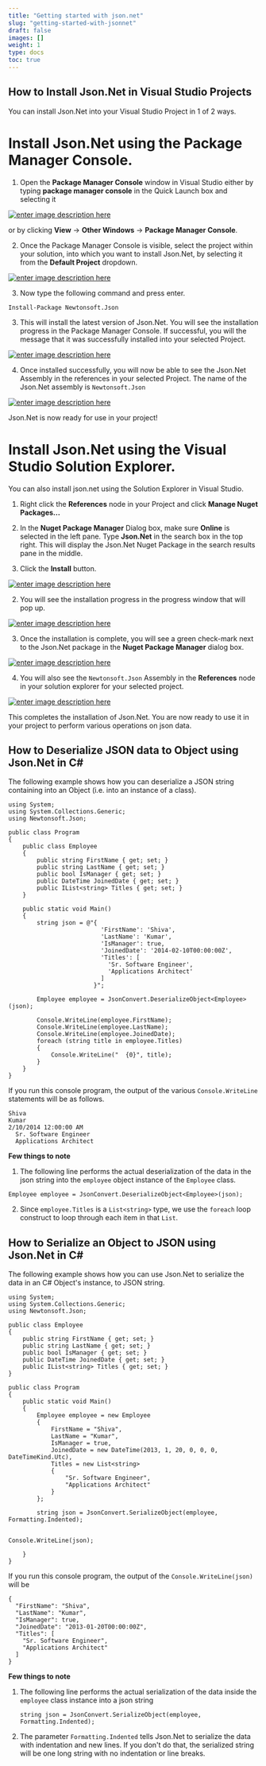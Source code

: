 ```yaml
---
title: "Getting started with json.net"
slug: "getting-started-with-jsonnet"
draft: false
images: []
weight: 1
type: docs
toc: true
---
```


## How to Install Json.Net in Visual Studio Projects
You can install Json.Net into your Visual Studio Project in 1 of 2 ways.

# Install Json.Net using the Package Manager Console. #

 1. Open the **Package Manager Console** window in Visual Studio either by typing **package manager console** in the Quick Launch box and selecting it

[![enter image description here][2]][2]

or by clicking **View** -> **Other Windows** -> **Package Manager Console**.

2. Once the Package Manager Console is visible, select the project within your solution, into which you want to install Json.Net, by selecting it from the **Default Project** dropdown.

[![enter image description here][3]][3]

3. Now type the following command and press enter.

`Install-Package Newtonsoft.Json`

3. This will install the latest version of Json.Net. You will see the installation progress in the Package Manager Console. If successful, you will the message that it was successfully installed into your selected Project.

[![enter image description here][4]][4]

4. Once installed successfully, you will now be able to see the Json.Net Assembly in the references in your selected Project. The name of the Json.Net assembly is `Newtonsoft.Json`

[![enter image description here][5]][5]

Json.Net is now ready for use in your project!

# Install Json.Net using the Visual Studio Solution Explorer. #

You can also install json.net using the Solution Explorer in Visual Studio. 

1. Right click the **References** node in your Project and click **Manage Nuget Packages...**

2. In the **Nuget Package Manager** Dialog box, make sure **Online** is selected in the left pane. Type **Json.Net** in the search box in the top right. This will display the  Json.Net Nuget Package in the search results pane in the middle. 

3. Click the **Install** button.

[![enter image description here][6]][6]

2. You will see the installation progress in the progress window that will pop up.

[![enter image description here][7]][7]

3. Once the installation is complete, you will see a green check-mark next to the Json.Net package in the **Nuget Package Manager** dialog box.

[![enter image description here][8]][8]

4. You will also see the `Newtonsoft.Json` Assembly in the **References** node in your solution explorer for your selected project.

[![enter image description here][9]][9]

This completes the installation of Json.Net. You are now ready to use it in your project to perform various operations on json data.

  [1]: http://www.newtonsoft.com/json
  [2]: http://i.stack.imgur.com/F5Mz0.png
  [3]: http://i.stack.imgur.com/13Dg6.png
  [4]: http://i.stack.imgur.com/FHwQ5.png
  [5]: http://i.stack.imgur.com/Y6EqM.png
  [6]: http://i.stack.imgur.com/IocDI.png
  [7]: http://i.stack.imgur.com/UZyip.png
  [8]: http://i.stack.imgur.com/2dCla.png
  [9]: http://i.stack.imgur.com/WB3K5.png

## How to Deserialize JSON data to Object using Json.Net in C#
The following example shows how you can deserialize a JSON string containing into an Object (i.e. into an instance of a class).

    using System;
    using System.Collections.Generic;
    using Newtonsoft.Json;
                        
    public class Program
    {
        public class Employee
        {
            public string FirstName { get; set; }
            public string LastName { get; set; }
            public bool IsManager { get; set; }
            public DateTime JoinedDate { get; set; }
            public IList<string> Titles { get; set; }
        }
        
        public static void Main()
        {
            string json = @"{
                              'FirstName': 'Shiva',
                              'LastName': 'Kumar',
                              'IsManager': true,
                              'JoinedDate': '2014-02-10T00:00:00Z',
                              'Titles': [
                                'Sr. Software Engineer',
                                'Applications Architect'
                              ]
                            }";
            
            Employee employee = JsonConvert.DeserializeObject<Employee>(json);

            Console.WriteLine(employee.FirstName);
            Console.WriteLine(employee.LastName);
            Console.WriteLine(employee.JoinedDate);
            foreach (string title in employee.Titles)
            {
                Console.WriteLine("  {0}", title);    
            }
        }
    }

If you run this console program, the output of the various `Console.WriteLine` statements will be as follows.

    Shiva
    Kumar
    2/10/2014 12:00:00 AM
      Sr. Software Engineer
      Applications Architect

**Few things to note**

1. The following line performs the actual deserialization of the data in the json string into the `employee` object instance of the `Employee` class.

`Employee employee = JsonConvert.DeserializeObject<Employee>(json);`

2. Since `employee.Titles` is a `List<string>` type, we use the `foreach` loop construct to loop through each item in that `List`.

## How to Serialize an Object to JSON using Json.Net in C#
The following example shows how you can use Json.Net to serialize the data in an C# Object's instance, to JSON string.

    using System;
    using System.Collections.Generic;
    using Newtonsoft.Json;
    
    public class Employee
    {
        public string FirstName { get; set; }
        public string LastName { get; set; }
        public bool IsManager { get; set; }
        public DateTime JoinedDate { get; set; }
        public IList<string> Titles { get; set; }
    }
                        
    public class Program
    {
        public static void Main()
        {
            Employee employee = new Employee
            {
                FirstName = "Shiva",
                LastName = "Kumar",            
                IsManager = true,
                JoinedDate = new DateTime(2013, 1, 20, 0, 0, 0, DateTimeKind.Utc),
                Titles = new List<string>
                {
                    "Sr. Software Engineer",
                    "Applications Architect"
                }
            };
    
            string json = JsonConvert.SerializeObject(employee, Formatting.Indented);
    
    
    Console.WriteLine(json);
            
        }
    }

If you run this console program, the output of the `Console.WriteLine(json)` will be

    {
      "FirstName": "Shiva",
      "LastName": "Kumar",
      "IsManager": true,
      "JoinedDate": "2013-01-20T00:00:00Z",
      "Titles": [
        "Sr. Software Engineer",
        "Applications Architect"
      ]
    }

**Few things to note**
1. The following line performs the actual serialization of the data inside the `employee` class instance into a json string

    `string json = JsonConvert.SerializeObject(employee, Formatting.Indented);`

2. The parameter `Formatting.Indented` tells Json.Net to serialize the data with indentation and new lines. If you don't do that, the serialized string will be one long string with no indentation or line breaks.



